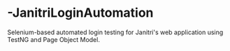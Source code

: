 # -JanitriLoginAutomation
Selenium-based automated login testing for Janitri's web application using TestNG and Page Object Model.
